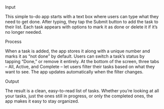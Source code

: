 Input

This simple to-do app starts with a text box where users can type what they need to get done. After typing, they tap the Submit button to add the task to their list. Each task appears with options to mark it as done or delete it if it’s no longer needed.

Process

When a task is added, the app stores it along with a unique number and marks it as “not done” by default. Users can switch a task’s status by tapping “Done,” or remove it entirely. At the bottom of the screen, three tabs – All, Active, and Complete – let users filter their tasks based on what they want to see. The app updates automatically when the filter changes.

Output

The result is a clean, easy-to-read list of tasks. Whether you’re looking at all your tasks, just the ones still in progress, or only the completed ones, the app makes it easy to stay organized.